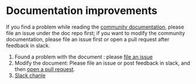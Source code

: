 # Documentation improvements
If you find a problem while reading the [community documentation](https://github.com/StarRocks/docs/blob/main/TOC.md), please file an issue under the  doc repo first; if you want to modify the community documentation, please file an issue first or open a pull request after feedback in slack.
  1. Found a problem with the document : please [file an issue](https://github.com/StarRocks/community/blob/main/Contributors/guide/file%20an%20issue.md)
  2. Modify the document: Please file an issue or post feedback in slack, and then [open a pull request](https://github.com/StarRocks/community/blob/main/Contributors/guide/workflow.md).   
  3. [Slack chanle](https://join.slack.com/t/starrocks/shared_invite/zt-z5zxqr0k-U5lrTVlgypRIV8RbnCIAzg)
